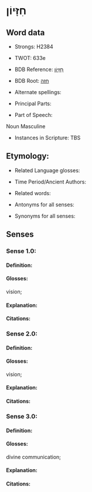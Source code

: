 # חִזָּיוֹן

<!-- Status: S2="NeedsEdits" -->
<!-- Lexica used for edits:   -->

## Word data

* Strongs: H2384

* TWOT: 633e

* BDB Reference: [חִזָּיוֹן](rc://en/bdb/dict/h.bp.ag)

* BDB Root: [חזה](rc://en/bdb/dict/h.bp.aa)

* Alternate spellings:

* Principal Parts:

* Part of Speech:

Noun Masculine

* Instances in Scripture: TBS

## Etymology:

* Related Language glosses:

* Time Period/Ancient Authors:

* Related words:

* Antonyms for all senses:

* Synonyms for all senses:

## Senses

### Sense 1.0:

#### Definition:

#### Glosses:

vision; 

#### Explanation:

#### Citations:



### Sense 2.0:

#### Definition:

#### Glosses:

vision; 

#### Explanation:

#### Citations:



### Sense 3.0:

#### Definition:

#### Glosses:

divine communication; 

#### Explanation:

#### Citations:



